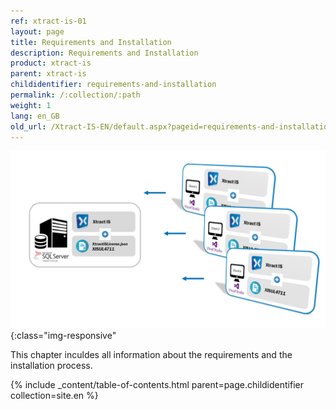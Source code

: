 ```yaml
---
ref: xtract-is-01
layout: page
title: Requirements and Installation
description: Requirements and Installation
product: xtract-is
parent: xtract-is
childidentifier: requirements-and-installation
permalink: /:collection/:path
weight: 1
lang: en_GB
old_url: /Xtract-IS-EN/default.aspx?pageid=requirements-and-installation
---
```


![client_server_architektur_xis_FINAL](/img/content/client_server_architektur_xis_FINAL.png){:class="img-responsive"

This chapter inculdes all information about the requirements and the installation process.

{% include _content/table-of-contents.html parent=page.childidentifier collection=site.en %}
